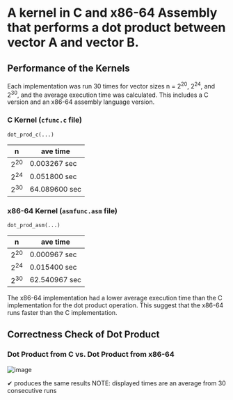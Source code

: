 # A kernel in C and x86-64 Assembly that performs a dot product between vector A and vector B.
## Performance of the Kernels
Each implementation was run 30 times for vector sizes n = 2<sup>20</sup>, 2<sup>24</sup>, and 2<sup>30</sup>, and the average execution time was calculated. This includes a C version and an x86-64 assembly language version.

### C Kernel (`cfunc.c` file)

`dot_prod_c(...)`

| n    | ave time       |
|------|----------------|
| 2<sup>20</sup> | 0.003267  sec  |
| 2<sup>24</sup> | 0.051800  sec  |
| 2<sup>30</sup> | 64.089600 sec  |

### x86-64 Kernel (`asmfunc.asm` file)
`dot_prod_asm(...)`

| n    | ave time       |
|------|----------------|
| 2<sup>20</sup> | 0.000967  sec  |
| 2<sup>24</sup> | 0.015400  sec  |
| 2<sup>30</sup> | 62.540967 sec  |

The x86-64 implementation had a lower average execution time than the C implementation for the dot product operation. This suggest that the x86-64 runs faster than the C implementation.

## Correctness Check of Dot Product
### Dot Product from C vs. Dot Product from x86-64
![image](https://github.com/sarahjums/MP2-lbyarch/assets/106684744/0d7aaa29-2421-4242-bb9a-cb74612fc604)

✔ produces the same results
NOTE: displayed times are an average from 30 consecutive runs
